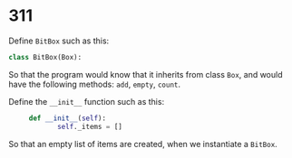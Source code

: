 # 311

Define `BitBox` such as this:

```python
class BitBox(Box):
```

So that the program would know that it inherits from class `Box`, and would have the following methods: `add`, `empty`, `count`.

Define the `__init__` function such as this:

```python
     def __init__(self):
            self._items = []
```

So that an empty list of items are created, when we instantiate a `BitBox`.

